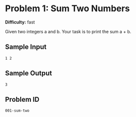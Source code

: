# Problem 1: Sum Two Numbers

**Difficulty:** fast

Given two integers a and b. Your task is to print the sum a + b.

## Sample Input
```
1 2
```

## Sample Output
```
3
```

## Problem ID
```
001-sum-two
```
